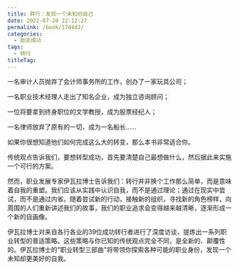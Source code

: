 ```yaml
---
title: 转行：发现一个未知的自己
date: 2022-07-20 22:12:27
permalink: /book/17d4d2/
categories:
  - 励志成功
tags:
  - 转行
titleTag: 
---
```


一名审计人员抛弃了会计师事务所的工作，创办了一家玩具公司；

一名职业技术经理人走出了知名企业，成为独立咨询顾问；

一位将要拿到终身职位的文学教授，成为股票经纪人；

一名律师放弃了原有的一切，成为一名船长……

如果你很想知道他们如何完成这么大的转变，那么本书非常适合你。

<!-- more -->

传统观点告诉我们，要想转型成功，首先要清楚自己最想做什么，然后据此来实施一个可行的方案。

然而，职业发展专家伊瓦拉博士告诉我们：转行并非换个工作那么简单，而是意味着自我的重塑。我们应该从实践中认识自我，而不是通过理论；通过在现实中尝试，而不是通过内省。随着尝试新的行动，接触新的组织，寻找新的角色榜样，向周围的人们重新讲述我们的故事，我们的职业追求会变得越来越清晰，逐渐形成一个新的自画像。

伊瓦拉博士对来自各行各业的39位成功转行者进行了深度访谈，提炼出一系列职业转型的普适策略。这些策略与你已知的传统观点完全不同，是全新的、颠覆性的。伊瓦拉博士的"职业转型三部曲"将带领你探索各种可能的职业身份，发现一个未知却更美好的自我。

<BookShelf
album="https://cdn.staticaly.com/gh/jonsam-ng/image-hosting@master/oxygen-space/image.4vqfdh0w3r00.png"
:pages="244"
link="https://www.aliyundrive.com/s/FdDFTJRi8qH"
douban="26848745"
author="[美]埃米尼亚·伊瓦拉（Herminia Ibarra）"
publisher="机械工业出版社"
intro="伊瓦拉博士对来自各行各业的39位成功转行者进行了深度访谈，提炼出一系列职业转型的普适策略。"
lang="中文"
/>
